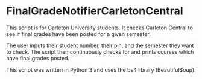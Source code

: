 # FinalGradeNotifierCarletonCentral

This script is for Carleton University students. It checks Carleton Central to see if final grades have been posted for a given semester.

The user inputs their student number, their pin, and the semester they want to check. The script then continuously checks for and prints courses which have final grades posted.

This script was written in Python 3 and uses the bs4 library (BeautifulSoup).
